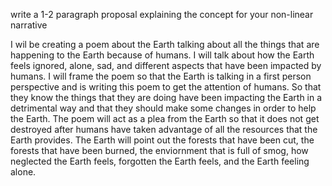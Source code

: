 write a 1-2 paragraph proposal explaining the concept for your non-linear narrative

I wil be creating a poem about the Earth talking about all the things that are happening to the Earth because of humans. I will talk about how the Earth feels ignored, alone, sad, and different aspects that have been impacted by humans. I will frame the poem so that the Earth is talking in a first person perspective and is writing this poem to get the attention of humans. So that they know the things that they are doing have been impacting the Earth in a detrimental way and that they should make some changes in order to help the Earth. The poem will act as a plea from the Earth so that it does not get destroyed after humans have taken advantage of all the resources that the Earth provides. The Earth will point out the forests that have been cut, the forests that have been burned, the enviornment that is full of smog, how neglected the Earth feels, forgotten the Earth feels, and the Earth feeling alone.
